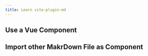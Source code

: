 ```yaml
---
title: Learn vite-plugin-md
---
```


## Use a Vue Component

<VueComponent />

## Import other MakrDown File as Component

<MarkDown />

<script setup lang="ts">
import VueComponent from './-/VueComponent.vue'
import MarkDown from './-/MarkDown.md'
</script>
